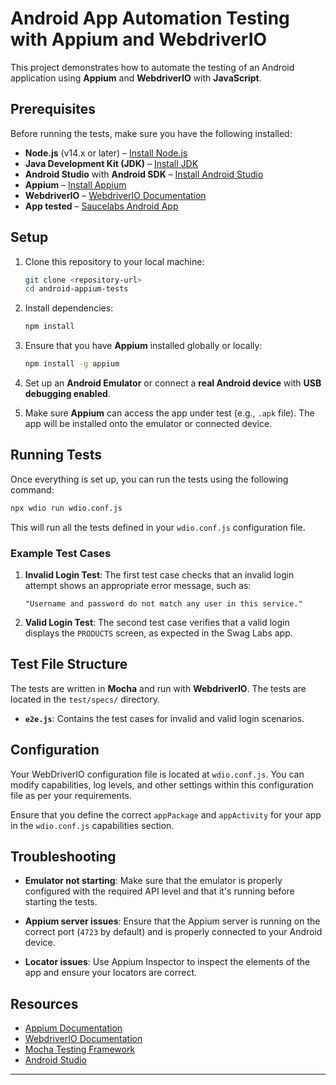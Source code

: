 

# Android App Automation Testing with Appium and WebdriverIO

This project demonstrates how to automate the testing of an Android application using **Appium** and **WebdriverIO** with **JavaScript**. 

## Prerequisites

Before running the tests, make sure you have the following installed:

- **Node.js** (v14.x or later) – [Install Node.js](https://nodejs.org/)
- **Java Development Kit (JDK)** – [Install JDK](https://www.oracle.com/java/technologies/javase-jdk11-downloads.html)
- **Android Studio** with **Android SDK** – [Install Android Studio](https://developer.android.com/studio)
- **Appium** – [Install Appium](http://appium.io/docs/en/about-appium/intro/)
- **WebdriverIO** – [WebdriverIO Documentation](https://webdriver.io/)
- **App tested** – [Saucelabs Android App](https://github.com/saucelabs/sample-app-mobile/releases)

## Setup

1. Clone this repository to your local machine:

   ```bash
   git clone <repository-url>
   cd android-appium-tests
   ```

2. Install dependencies:

   ```bash
   npm install
   ```

3. Ensure that you have **Appium** installed globally or locally:

   ```bash
   npm install -g appium
   ```

4. Set up an **Android Emulator** or connect a **real Android device** with **USB debugging enabled**.

5. Make sure **Appium** can access the app under test (e.g., `.apk` file). The app will be installed onto the emulator or connected device.

## Running Tests

Once everything is set up, you can run the tests using the following command:

```bash
npx wdio run wdio.conf.js
```

This will run all the tests defined in your `wdio.conf.js` configuration file.

### Example Test Cases

1. **Invalid Login Test**: The first test case checks that an invalid login attempt shows an appropriate error message, such as:
   ```text
   "Username and password do not match any user in this service."
   ```

2. **Valid Login Test**: The second test case verifies that a valid login displays the `PRODUCTS` screen, as expected in the Swag Labs app.

## Test File Structure

The tests are written in **Mocha** and run with **WebdriverIO**. The tests are located in the `test/specs/` directory.

- **`e2e.js`**: Contains the test cases for invalid and valid login scenarios.

## Configuration

Your WebDriverIO configuration file is located at `wdio.conf.js`. You can modify capabilities, log levels, and other settings within this configuration file as per your requirements.

Ensure that you define the correct `appPackage` and `appActivity` for your app in the `wdio.conf.js` capabilities section.

## Troubleshooting

- **Emulator not starting**: Make sure that the emulator is properly configured with the required API level and that it's running before starting the tests.

- **Appium server issues**: Ensure that the Appium server is running on the correct port (`4723` by default) and is properly connected to your Android device.

- **Locator issues**: Use Appium Inspector to inspect the elements of the app and ensure your locators are correct.

## Resources

- [Appium Documentation](https://appium.io/docs/en/about-appium/intro/)
- [WebdriverIO Documentation](https://webdriver.io/docs/)
- [Mocha Testing Framework](https://mochajs.org/)
- [Android Studio](https://developer.android.com/studio)

---
